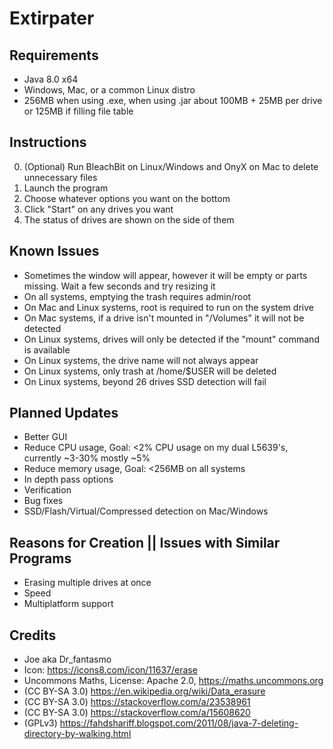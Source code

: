 Extirpater
==========

Requirements
------------
- Java 8.0 x64
- Windows, Mac, or a common Linux distro
- 256MB when using .exe, when using .jar about 100MB + 25MB per drive or 125MB if filling file table

Instructions
------------
0. (Optional) Run BleachBit on Linux/Windows and OnyX on Mac to delete unnecessary files
1. Launch the program
2. Choose whatever options you want on the bottom
3. Click "Start" on any drives you want
4. The status of drives are shown on the side of them

Known Issues
------------
- Sometimes the window will appear, however it will be empty or parts missing. Wait a few seconds and try resizing it
- On all systems, emptying the trash requires admin/root
- On Mac and Linux systems, root is required to run on the system drive
- On Mac systems, if a drive isn't mounted in "/Volumes" it will not be detected
- On Linux systems, drives will only be detected if the "mount" command is available
- On Linux systems, the drive name will not always appear
- On Linux systems, only trash at /home/$USER will be deleted
- On Linux systems, beyond 26 drives SSD detection will fail

Planned Updates
---------------
- Better GUI
- Reduce CPU usage, Goal: <2% CPU usage on my dual L5639's, currently ~3-30% mostly ~5%
- Reduce memory usage, Goal: <256MB on all systems
- In depth pass options
- Verification
- Bug fixes
- SSD/Flash/Virtual/Compressed detection on Mac/Windows

Reasons for Creation || Issues with Similar Programs
----------------------------------------------------
- Erasing multiple drives at once
- Speed
- Multiplatform support

Credits
-------
- Joe aka Dr_fantasmo
- Icon: https://icons8.com/icon/11637/erase
- Uncommons Maths, License: Apache 2.0, https://maths.uncommons.org
- (CC BY-SA 3.0) https://en.wikipedia.org/wiki/Data_erasure
- (CC BY-SA 3.0) https://stackoverflow.com/a/23538961
- (CC BY-SA 3.0) https://stackoverflow.com/a/15608620
- (GPLv3) https://fahdshariff.blogspot.com/2011/08/java-7-deleting-directory-by-walking.html

